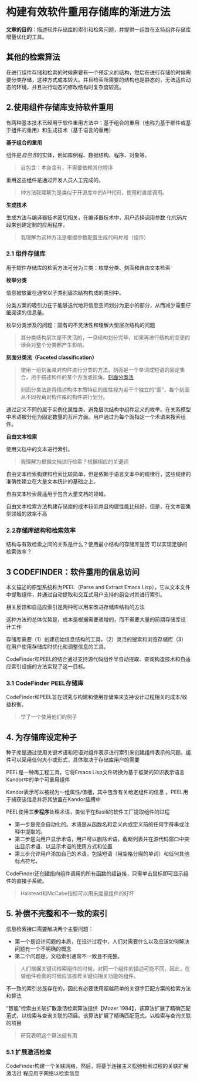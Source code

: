 # 构建有效软件重用存储库的渐进方法

**文章的目的**：描述软件存储库的索引和检索问题，并提供一组旨在支持组件存储库增量优化的工具。

## 其他的检索算法

在进行组件存储和检索的时候需要有一个预定义的结构，然后在进行存储的时候需要分类存储，这种方式成本较大。并且检索所需要的结构也是静态的，无法适应动态的环境，并且进行动态的修改结构时复杂度较高。

 ## 2.使用组件存储库支持软件重用

有两种基本技术已经用于软件重用方法中：基于组合的重用（也称为基于部件或基
于组件的重用）和生成技术（基于语言的重用）

**基于组合的重用**

组件是*自包含*的实体，例如库例程、数据结构、程序、对象等。

> 自包含：本身含有，不需要依赖其他程序

重用这些组件是通过开发人员人工完成的。

> 种方法我理解为是类似于开源库中的API代码，使用时直接调用。

**生成技术**

生成方法与编译器技术密切相关，在编译器技术中，用户选择调用参数
化代码片段来创建定制的应用程序。

> 我理解为这种方法是根据参数配置生成代码片段（组件）

### 2.1 组件存储库

用于软件存储库的检索方法可分为三类：枚举分类、刻面和自由文本检索

**枚举分类**

信息被放置在通常以子类别层次结构构成的类别中。

分类方案的吸引力在于能够迭代地将信息空间划分为更小的部分，从而减少需要仔
细阅读的信息量。

枚举分类涉及的问题：固有的不灵活性和理解大型层次结构的问题

> 其分类结构层次是不灵活的，一旦结构划分完毕，如果再进行结构的变更的话会对整个分类都产生影响。

**刻面分类法（Faceted classification）**

> 使用一组刻面来对构件进行分类的方法。刻面是一个单词或短语的固定集合，用于描述构件的某个方面或视角。[刻面分类法](https://www.termonline.cn/search?k=%E5%88%BB%E9%9D%A2%E5%88%86%E7%B1%BB%E6%B3%95&r=1656251207699)
>
> 刻面分类法是将描述构件本质特征的属性视为若干个独立的“面”，每个刻面从不同视角对构件库的构件进行划分。

通过定义不同的属于实例化属性类，避免层次结构中组件定义的枚举。在关系模型中术语被分组为固定数量的互斥方面。用户通过为每个面指定一个术语来搜索组件。

**自由文本检索**

使用文档中的文本进行索引。

> 我理解为根据文档进行检索？根据相应的关键词

自由文本检索构建和检索比较简单，但是依赖于语言文本中的规律行，这些规律的准确性建立在大量文本统计的基础之上。

自由文本检索最适用于包含大量文档的领域。

自由文本检索方法构建存储库的成本较低并且构建性能比较好，但是，在文本密集型领域的效率不高

### 2.2存储库结构和检索效率

结构与有效检索之间的关系是什么？使用最小结构的存储库是否
可以实现足够的检索效率？

## 3  CODEFINDER：软件重用的信息访问

本文描述的原型系统称为PEEL（Parse and Extract Emacs Lisp），它从文本文件中提取组件，并通过自动提取和交互式用户支持的组合对其进行索引。

相关反馈和自适应索引是两种可以用来改进存储库结构的方法

这种方法的总体优势是，成本是根据需要递增的，而不需要大量的前期存储库设
计工作

存储库需要（1）创建初始信息结构的工具，（2）灵活的搜索和浏览存储库（3）在用户使用存储库时优化和调整信息的工具。

CodeFinder和PEEL的结合通过支持源代码组件半自动提取、查询构造技术和自适应索引设施的方法实现了这一目标。

### 3.1 CodeFinder PEEL存储库

CodeFinder和PEEL旨在研究与构建和使用存储库来支持设计过程相关的成本/收
益权衡。

> 举了一个使用他们的例子

## 4. 为存储库设定种子

种子库是通过使用关键术语和短语对组件表示进行索引来创建组件表示的问题。组
件可以采用任何大小或形式，具体取决于存储库用户的需要

PEEL是一种再工程工具，它将Emacs Lisp文件转换为基于框架的知识表示语言Kandor中的单个可重用组件 

Kandor表示可以被视为一组属性/值槽，其中包含有关给定组件的信息 。PEEL用于捕获该信息并将其放置在Kandor插槽中

PEEL使用**三步程序**处理术语，类似于在Basili的软件工厂提取组件的过程

+ 第一步是完全自动化的。术语是从函数名和定义内或定义前的任何字符串或注释中提取的。 
+ 第二步是向用户显示术语，用户可以删除术语，截断列表并在源代码窗口中突出显示术语，以显示术语的使用方式和位置
+ 第三步允许用户添加自己的术语，包括短语（用空格分隔的单词）和任何其他标点符号。

CodeFinder还创建指向组件调用的所有函数的超链接，只需单击鼠标即可显示组件的直接子系统。

> Halstead和McCabe指标可以用来度量组件的好坏

## 5. 补偿不完整和不一致的索引

信息检索接口需要解决两个主要问题：

+ 第一个是设计问题的本质，在设计过程中，人们对需要什么以及应该如何解决问题有一个不明确的概念
+ 第二个问题是，文档索引通常不一致且不完整。

> 人们根据关键词检索组件的时候，对同一个组件的描述可能不同，因此，在做组件检索的时候应该推荐关键词相关功能的组件。

不一致的索引总是存在的，因此有必要使用超越简单的关键字匹配方案的检索方法和算法

“智能”检索由关联扩散激活检索算法提供【Mozer 1984】，该算法扩展了精确匹配范式，以检索与查询关联的项目。该算法扩展了精确匹配范式，以检索与查询关联的项目

> 研究表明这个算法挺有用

### 5.1 扩展激活检索

CodeFinder构建一个关联网络，然后，将基于连接主义松弛检索过程的关联扩展激活过
程应用于网络以检索信息
